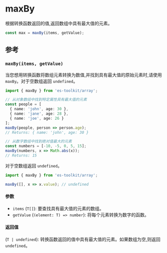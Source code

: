 # maxBy

根据转换函数返回的值,返回数组中具有最大值的元素。

```typescript
const max = maxBy(items, getValue);
```

## 参考

### `maxBy(items, getValue)`

当您想用转换函数将数组元素转换为数值,并找到具有最大值的原始元素时,请使用 `maxBy`。对于空数组返回 `undefined`。

```typescript
import { maxBy } from 'es-toolkit/array';

// 从对象数组中找到特定属性具有最大值的元素
const people = [
  { name: 'john', age: 30 },
  { name: 'jane', age: 28 },
  { name: 'joe', age: 26 }
];
maxBy(people, person => person.age);
// Returns: { name: 'john', age: 30 }

// 从数字数组中找到绝对值最大的元素
const numbers = [-10, -5, 0, 5, 15];
maxBy(numbers, x => Math.abs(x));
// Returns: 15
```

对于空数组返回 `undefined`。

```typescript
import { maxBy } from 'es-toolkit/array';

maxBy([], x => x.value); // undefined
```

#### 参数

- `items` (`T[]`): 要查找具有最大值的元素的数组。
- `getValue` (`(element: T) => number`): 将每个元素转换为数字的函数。

#### 返回值

(`T | undefined`): 转换函数返回的值中具有最大值的元素。如果数组为空,则返回 `undefined`。
